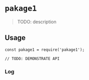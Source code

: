 # `pakage1`

> TODO: description

## Usage

```
const pakage1 = require('pakage1');

// TODO: DEMONSTRATE API
```

### Log

